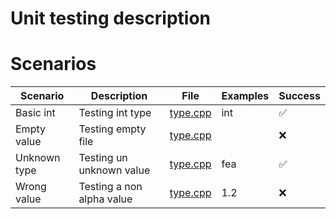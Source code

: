 # Unit testing description

# Scenarios

| Scenario      | Description               | File                                      | Examples  | Success   |
| ------------- | ------------------------- | ----------------------------------------- | --------- | --------- |
| Basic int     | Testing int type          | [type.cpp](../../../tests/unit/type.cpp)  | int       | ✅        |
| Empty value   | Testing empty file        | [type.cpp](../../../tests/unit/type.cpp)  |           | ❌        |
| Unknown type  | Testing un unknown value  | [type.cpp](../../../tests/unit/type.cpp)  | fea       | ✅        |
| Wrong value   | Testing a non alpha value | [type.cpp](../../../tests/unit/type.cpp)  | 1.2       | ❌        |
